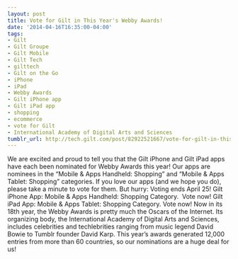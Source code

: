 ```yaml
---
layout: post
title: Vote for Gilt in This Year's Webby Awards!
date: '2014-04-16T16:35:00-04:00'
tags:
- Gilt
- Gilt Groupe
- Gilt Mobile
- Gilt Tech
- gilttech
- Gilt on the Go
- iPhone
- iPad
- Webby Awards
- Gilt iPhone app
- Gilt iPad app
- shopping
- ecommerce
- vote for Gilt
- International Academy of Digital Arts and Sciences
tumblr_url: http://tech.gilt.com/post/82922521667/vote-for-gilt-in-this-years-webby-awards
---
```


We are excited and proud to tell you that the Gilt iPhone and Gilt iPad apps have each been nominated for Webby Awards this year! Our apps are nominees in the “Mobile & Apps Handheld: Shopping” and “Mobile & Apps Tablet: Shopping” categories. If you love our apps (and we hope you do), please take a minute to vote for them. But hurry: Voting ends April 25!
Gilt iPhone App: Mobile & Apps Handheld: Shopping Category.  Vote now!
Gilt iPad App: Mobile & Apps Tablet: Shopping Category. Vote now!
Now in its 18th year, the Webby Awards is pretty much the Oscars of the Internet. Its organizing body, the International Academy of Digital Arts and Sciences, includes celebrities and techlebrities ranging from music legend David Bowie to Tumblr founder David Karp. This year’s awards generated 12,000 entries from more than 60 countries, so our nominations are a huge deal for us!
